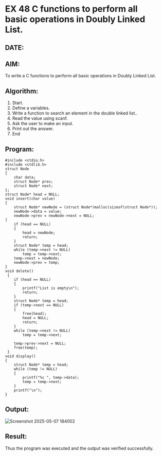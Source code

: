 # EX 48 C functions to perform all basic operations in Doubly Linked List.
## DATE:
## AIM:
To write a C functions to perform all basic operations in Doubly Linked List.

## Algorithm:
1. Start. 
2. Define a variables. 
3. Write a function to search an element in the double linked list.. 
4. Read the value using scanf. 
5. Ask the user to make an input. 
6. Print out the answer. 
7. End
   
## Program:
```
#include <stdio.h>
#include <stdlib.h>
struct Node
{
    char data;
    struct Node* prev;
    struct Node* next;
};
struct Node* head = NULL;
void insert(char value)
{
    struct Node* newNode = (struct Node*)malloc(sizeof(struct Node*));
    newNode->data = value;
    newNode->prev = newNode->next = NULL;
]
    if (head == NULL)
    {
        head = newNode;
        return;
    }
    struct Node* temp = head;
    while (temp->next != NULL)
        temp = temp->next;
    temp->next = newNode;
    newNode->prev = temp;
}
void delete()
 {
    if (head == NULL)
    {
        printf("List is empty\n");
        return;
    }
    struct Node* temp = head;
    if (temp->next == NULL)
    {
        free(head);
        head = NULL;
        return;
    }
    while (temp->next != NULL)
        temp = temp->next;

    temp->prev->next = NULL;
    free(temp);
 }
void display()
{
    struct Node* temp = head;
    while (temp != NULL)
    {
        printf("%c ", temp->data);
        temp = temp->next;
    }
    printf("\n");
}
```

## Output:
![Screenshot 2025-05-07 184002](https://github.com/user-attachments/assets/cd0c9256-db31-4815-9dd8-e028a5169640)



## Result:
Thus the program was executed and the output was verified successfully.
